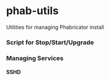 # phab-utils
Utilities for managing Phabricator install

### Script for Stop/Start/Upgrade

### Managing Services

#### SSHD

